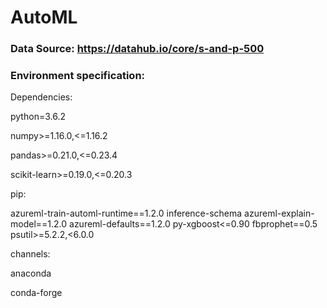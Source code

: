 # AutoML
 
### Data Source: https://datahub.io/core/s-and-p-500

### Environment specification:
Dependencies:

python=3.6.2

numpy>=1.16.0,<=1.16.2

pandas>=0.21.0,<=0.23.4

scikit-learn>=0.19.0,<=0.20.3

pip:

azureml-train-automl-runtime==1.2.0
inference-schema
azureml-explain-model==1.2.0
azureml-defaults==1.2.0
py-xgboost<=0.90
fbprophet==0.5
psutil>=5.2.2,<6.0.0

channels:

anaconda

conda-forge
